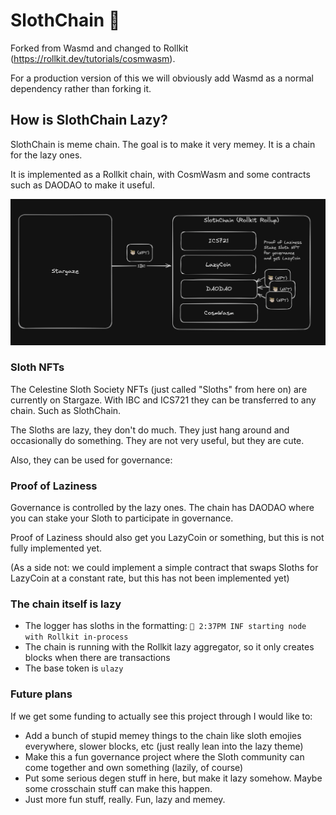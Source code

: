 # SlothChain 🦥

Forked from Wasmd and changed to Rollkit (https://rollkit.dev/tutorials/cosmwasm).

For a production version of this we will obviously add Wasmd as a normal dependency rather than forking it.

## How is SlothChain Lazy?

SlothChain is meme chain. The goal is to make it very memey. It is a chain for the lazy ones.

It is implemented as a Rollkit chain, with CosmWasm and some contracts such as DAODAO to make it useful.

![SlothChain](slothchain.png)

### Sloth NFTs
The Celestine Sloth Society NFTs (just called "Sloths" from here on) are currently on Stargaze.
With IBC and ICS721 they can be transferred to any chain. Such as SlothChain.

The Sloths are lazy, they don't do much. They just hang around and occasionally do something. They are not very useful, but they are cute.

Also, they can be used for governance:

### Proof of Laziness
Governance is controlled by the lazy ones. The chain has DAODAO where you can stake your Sloth to participate in governance.

Proof of Laziness should also get you LazyCoin or something, but this is not fully implemented yet.

(As a side not: we could implement a simple contract that swaps Sloths for LazyCoin at a constant rate, but this has not been implemented yet)

### The chain itself is lazy
* The logger has sloths in the formatting: `🦥 2:37PM INF starting node with Rollkit in-process`
* The chain is running with the Rollkit lazy aggregator, so it only creates blocks when there are transactions
* The base token is `ulazy`

### Future plans
If we get some funding to actually see this project through I would like to:
* Add a bunch of stupid memey things to the chain like sloth emojies everywhere, slower blocks, etc (just really lean into the lazy theme)
* Make this a fun governance project where the Sloth community can come together and own something (lazily, of course)
* Put some serious degen stuff in here, but make it lazy somehow. Maybe some crosschain stuff can make this happen.
* Just more fun stuff, really. Fun, lazy and memey.